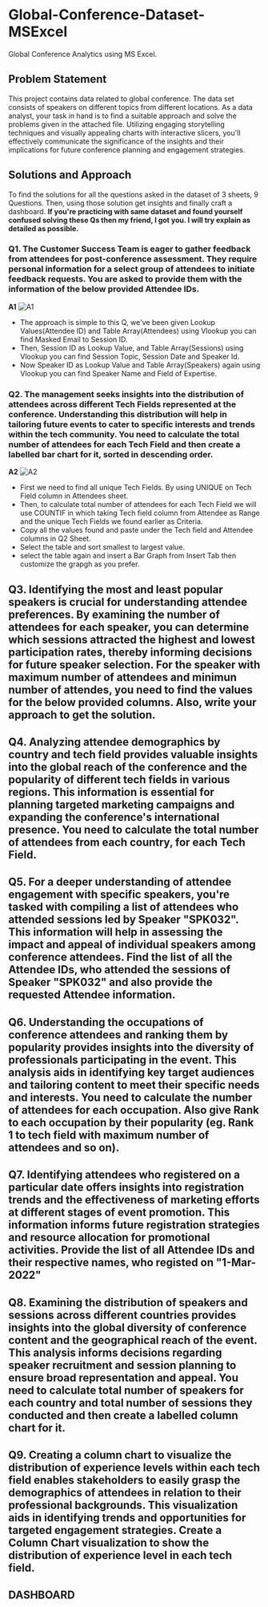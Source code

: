 # Global-Conference-Dataset-MSExcel
Global Conference Analytics using MS Excel.

## Problem Statement
This project contains data related to global conference. The data set consists of speakers on different topics from different locations. As a data analyst, your task in hand is to find a suitable approach and solve the problems given in the attached file. Utilizing engaging storytelling techniques and visually appealing charts with interactive slicers, you'll effectively communicate the significance of the insights and their implications for future conference planning and engagement strategies.

## Solutions and Approach
To find the solutions for all the questions asked in the dataset of 3 sheets, 9 Questions. Then, using those solution get insights and finally craft a dashboard. **If you're practicing with same dataset and found yourself confused solving these Qs then my friend, I got you. I will try explain as detailed as possible.**

### Q1. The Customer Success Team is eager to gather feedback from attendees for post-conference assessment. They require personal information for a select group of attendees to initiate feedback requests. You are asked to provide them with the information of the below provided Attendee IDs.
**A1** ![A1](https://github.com/user-attachments/assets/5a3a62fd-3bad-4d5d-b7fd-8f4a59658840)

- The approach is simple to this Q, we've been given Lookup Values(Attendee ID) and Table Array(Attendees) using Vlookup you can find Masked Email to Session ID.
- Then, Session ID as Lookup Value, and Table Array(Sessions) using Vlookup you can find Session Topic, Session Date and Speaker Id.
- Now Speaker ID as Lookup Value and Table Array(Speakers) again using Vlookup you can find Speaker Name and Field of Expertise.

### Q2. The management seeks insights into the distribution of attendees across different Tech Fields represented at the conference. Understanding this distribution will help in tailoring future events to cater to specific interests and trends within the tech community. You need to calculate the total number of attendees for each Tech Field and then create a labelled bar chart for it, sorted in descending order.
**A2** ![A2](https://github.com/user-attachments/assets/c58bc64c-0fc2-410e-a51a-cb66a2bedf85)

- First we need to find all unique Tech Fields. By using UNIQUE on Tech Field column in Attendees sheet.
- Then, to calculate total number of attendees for each Tech Field we will use COUNTIF in which taking Tech field column from Attendee as Range and the unique Tech Fields we found earlier as Criteria.
- Copy all the values found and paste under the Tech field and Attendee columns in Q2 Sheet.
- Select the table and sort smallest to largest value. 
- select the table again and insert a Bar Graph from Insert Tab then customize the grapgh as you prefer.

## Q3. Identifying the most and least popular speakers is crucial for understanding attendee preferences. By examining the number of attendees for each speaker, you can determine which sessions attracted the highest and lowest participation rates, thereby informing decisions for future speaker selection. For the speaker with maximum number of attendees and minimun number of attendes, you need to find the values for the below provided columns. Also, write your approach to get the solution.


## Q4. Analyzing attendee demographics by country and tech field provides valuable insights into the global reach of the conference and the popularity of different tech fields in various regions. This information is essential for planning targeted marketing campaigns and expanding the conference's international presence. You need to calculate the total number of attendees from each country, for each Tech Field.


## Q5. For a deeper understanding of attendee engagement with specific speakers, you're tasked with compiling a list of attendees who attended sessions led by Speaker "SPK032". This information will help in assessing the impact and appeal of individual speakers among conference attendees. Find the list of all the Attendee IDs, who attended the sessions of Speaker "SPK032" and also provide the requested Attendee information.


## Q6. Understanding the occupations of conference attendees and ranking them by popularity provides insights into the diversity of professionals participating in the event. This analysis aids in identifying key target audiences and tailoring content to meet their specific needs and interests. You need to calculate the number of attendees for each occupation. Also give Rank to each occupation by their popularity (eg. Rank 1 to tech field with maximum number of attendees and so on).


## Q7. Identifying attendees who registered on a particular date offers insights into registration trends and the effectiveness of marketing efforts at different stages of event promotion. This information informs future registration strategies and resource allocation for promotional activities. Provide the list of all Attendee IDs and their respective names, who registed on "1-Mar-2022"


## Q8. Examining the distribution of speakers and sessions across different countries provides insights into the global diversity of conference content and the geographical reach of the event. This analysis informs decisions regarding speaker recruitment and session planning to ensure broad representation and appeal. You need to calculate total number of speakers for each country and total number of sessions they conducted and then create a labelled column chart for it.


## Q9. Creating a column chart to visualize the distribution of experience levels within each tech field enables stakeholders to easily grasp the demographics of attendees in relation to their professional backgrounds. This visualization aids in identifying trends and opportunities for targeted engagement strategies. Create a Column Chart visualization to show the distribution of experience level in each tech field.


## DASHBOARD
